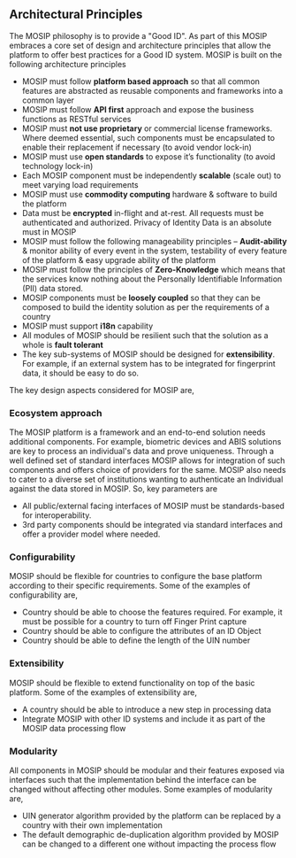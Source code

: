 ## Architectural Principles

The MOSIP philosophy is to provide a "Good ID". As part of this MOSIP embraces a core set of design and architecture principles that allow the platform to offer best practices for a Good ID system. MOSIP is built on the following architecture principles

* MOSIP must follow **platform based approach** so that all common features are abstracted as reusable components and frameworks into a common layer
* MOSIP must follow **API first** approach and expose the business functions as RESTful services
* MOSIP must **not use proprietary** or commercial license frameworks. Where deemed essential, such components must be encapsulated to enable their replacement if necessary (to avoid vendor lock-in)
* MOSIP must use **open standards** to expose it’s functionality (to avoid technology lock-in)
* Each MOSIP component must be independently **scalable** (scale out) to meet varying load requirements
* MOSIP must use **commodity computing** hardware & software to build the platform
* Data must be **encrypted** in-flight and at-rest. All requests must be authenticated and authorized. Privacy of Identity Data is an absolute must in MOSIP
* MOSIP must follow the following manageability principles – **Audit-ability** & monitor ability of every event in the system, testability of every feature of the platform & easy upgrade ability of the platform
* MOSIP must follow the principles of **Zero-Knowledge** which means that the services know nothing about the Personally Identifiable Information (PII) data stored.
* MOSIP components must be **loosely coupled** so that they can be composed to build the identity solution as per the requirements of a country
* MOSIP must support **i18n** capability
* All modules of MOSIP should be resilient such that the solution as a whole is **fault tolerant**
* The key sub-systems of MOSIP should be designed for **extensibility**. For example, if an external system has to be integrated for fingerprint data, it should be easy to do so.

The key design aspects considered for MOSIP are,

### Ecosystem approach
The MOSIP platform is a framework and an end-to-end solution needs additional components. For example, biometric devices and ABIS solutions are key to process an individual's data and prove uniqueness. Through a well defined set of standard interfaces MOSIP allows for integration of such components and offers choice of providers for the same. MOSIP also needs to cater to a diverse set of institutions wanting to authenticate an Individual against the data stored in MOSIP.
So, key parameters are
* All public/external facing interfaces of MOSIP must be standards-based for interoperability.
* 3rd party components should be integrated via standard interfaces and offer a provider model where needed. 

### Configurability
MOSIP should be flexible for countries to configure the base platform according to their specific requirements. Some of the examples of configurability are,

* Country should be able to choose the features required. For example, it must be possible for a country to turn off Finger Print capture
* Country should be able to configure the attributes of an ID Object
* Country should be able to define the length of the UIN number

### Extensibility
MOSIP should be flexible to extend functionality on top of the basic platform. Some of the examples of extensibility are,

* A country should be able to introduce a new step in processing data
* Integrate MOSIP with other ID systems and include it as part of the MOSIP data processing flow

### Modularity
All components in MOSIP should be modular and their features exposed via interfaces such that the implementation behind the interface can be changed without affecting other modules. Some examples of modularity are,

* UIN generator algorithm provided by the platform can be replaced by a country with their own implementation
* The default demographic de-duplication algorithm provided by MOSIP can be changed to a different one without impacting the process flow
